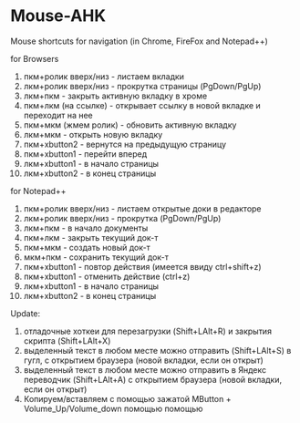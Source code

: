 # Mouse-AHK

Mouse shortcuts for navigation (in Chrome, FireFox and Notepad++)

for Browsers
1) пкм+ролик вверх/низ - листаем вкладки
2) лкм+ролик вверх/низ - прокрутка страницы (PgDown/PgUp)
3) лкм+пкм - закрыть активную вкладку в хроме
4) пкм+лкм (на ссылке) - открывает ссылку в новой вкладке и переходит на нее
5) пкм+мкм (жмем ролик) - обновить активную вкладку
6) лкм+мкм - открыть новую вкладку
7) пкм+xbutton2 - вернутся на предыдущую страницу
8) пкм+xbutton1 - перейти вперед
9) лкм+xbutton1 - в начало страницы
10) лкм+xbutton2 - в конец страницы

for Notepad++
1) пкм+ролик вверх/низ - листаем открытые доки в редакторе
2) лкм+ролик вверх/низ - прокрутка (PgDown/PgUp)
3) лкм+пкм - в начало документы
4) пкм+лкм - закрыть текущий док-т
5) пкм+мкм - создать новый док-т
6) мкм+пкм - сохранить текущий док-т
7) пкм+xbutton1 - повтор действия (имеется ввиду ctrl+shift+z)
8) пкм+xbutton1 - отменить действие (ctrl+z)
9) лкм+xbutton1 - в начало страницы
10) лкм+xbutton2 - в конец страницы

Update:
1) отладочные хоткеи для перезагрузки (Shift+LAlt+R) и закрытия скрипта (Shift+LAlt+X)
2) выделенный текст в любом месте можно отправить (Shift+LAlt+S) в гугл, с открытием браузера (новой вкладки, если он открыт)
3) выделенный текст в любом месте можно отправить в Яндекс переводчик (Shift+LAlt+A) с открытием браузера (новой вкладки, если он открыт)
4) Копируем/вставляем с помощью зажатой MButton + Volume_Up/Volume_down помощью помощью
